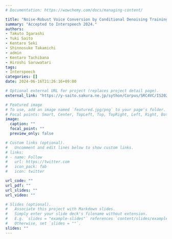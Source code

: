 ```yaml
---
# Documentation: https://wowchemy.com/docs/managing-content/

title: "Noise-Robust Voice Conversion by Conditional Denoising Training Using Latent Variables of Recording Quality and Environment"
summary: "Accepted to Interspeech 2024."
authors:
- Takuto Igarashi
- Yuki Saito
- Kentaro Seki
- Shinnosuke Takamichi
- admin
- Kentaro Tachibana
- Hiroshi Saruwatari
tags:
- Interspeech
categories: []
date: 2024-06-16T21:26:16+09:00

# Optional external URL for project (replaces project detail page).
external_link: "https://y-saito.sakura.ne.jp/sython/Corpus/SRC4VC/IS2024_CDT_supplementary/demo_cdt.html"

# Featured image
# To use, add an image named `featured.jpg/png` to your page's folder.
# Focal points: Smart, Center, TopLeft, Top, TopRight, Left, Right, BottomLeft, Bottom, BottomRight.
image:
  caption: ""
  focal_point: ""
  preview_only: false

# Custom links (optional).
#   Uncomment and edit lines below to show custom links.
# links:
# - name: Follow
#   url: https://twitter.com
#   icon_pack: fab
#   icon: twitter

url_code: ""
url_pdf: ""
url_slides: ""
url_video: ""

# Slides (optional).
#   Associate this project with Markdown slides.
#   Simply enter your slide deck's filename without extension.
#   E.g. `slides = "example-slides"` references `content/slides/example-slides.md`.
#   Otherwise, set `slides = ""`.
slides: ""
---
```

